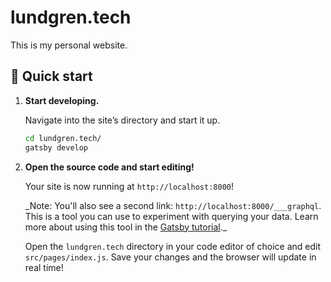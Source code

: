 # lundgren.tech

This is my personal website.

## 🚀 Quick start

1.  **Start developing.**

    Navigate into the site’s directory and start it up.

    ```sh
    cd lundgren.tech/
    gatsby develop
    ```

1.  **Open the source code and start editing!**

    Your site is now running at `http://localhost:8000`!

    \_Note: You'll also see a second link: `http://localhost:8000/___graphql`. This is a tool you can use to experiment with querying your data. Learn more about using this tool in the [Gatsby tutorial](https://www.gatsbyjs.org/tutorial/part-five/#introducing-graphiql).\_

    Open the `lundgren.tech` directory in your code editor of choice and edit `src/pages/index.js`. Save your changes and the browser will update in real time!
